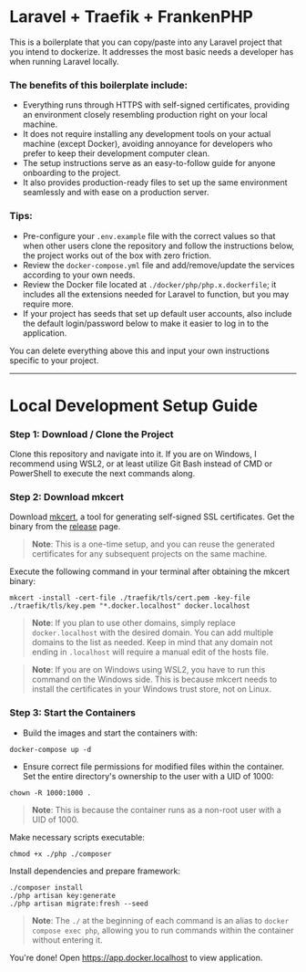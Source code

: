 # Laravel + Traefik + FrankenPHP

This is a boilerplate that you can copy/paste into any Laravel project that you intend to dockerize. 
It addresses the most basic needs a developer has when running Laravel locally.

### The benefits of this boilerplate include:

- Everything runs through HTTPS with self-signed certificates, providing an environment closely resembling production right on your local machine.
- It does not require installing any development tools on your actual machine (except Docker), avoiding annoyance for developers who prefer to keep their development computer clean.
- The setup instructions serve as an easy-to-follow guide for anyone onboarding to the project.
- It also provides production-ready files to set up the same environment seamlessly and with ease on a production server.

### Tips:

- Pre-configure your `.env.example` file with the correct values so that when other users clone the repository and follow the instructions below, the project works out of the box with zero friction.
- Review the `docker-compose.yml` file and add/remove/update the services according to your own needs.
- Review the Docker file located at `./docker/php/php.x.dockerfile`; it includes all the extensions needed for Laravel to function, but you may require more.
- If your project has seeds that set up default user accounts, also include the default login/password below to make it easier to log in to the application.

You can delete everything above this and input your own instructions specific to your project.

---

# Local Development Setup Guide

### Step 1: Download / Clone the Project

Clone this repository and navigate into it. If you are on Windows, I recommend using WSL2, or at least utilize Git Bash instead of CMD or PowerShell to execute the next commands along.

### Step 2: Download mkcert

Download [mkcert](https://github.com/FiloSottile/mkcert), a tool for generating self-signed SSL certificates. Get the binary from the [release](https://github.com/FiloSottile/mkcert/releases) page.

> **Note**: This is a one-time setup, and you can reuse the generated certificates for any subsequent projects on the same machine.

Execute the following command in your terminal after obtaining the mkcert binary:

```shell
mkcert -install -cert-file ./traefik/tls/cert.pem -key-file ./traefik/tls/key.pem "*.docker.localhost" docker.localhost
```
> **Note**: If you plan to use other domains, simply replace `docker.localhost` with the desired domain. You can add multiple domains to the list as needed. Keep in mind that any domain not ending in `.localhost` will require a manual edit of the hosts file.

> **Note**: If you are on Windows using WSL2, you have to run this command on the Windows side. This is because mkcert needs to install the certificates in your Windows trust store, not on Linux.

### Step 3: Start the Containers

- Build the images and start the containers with:

```shell
docker-compose up -d
```

- Ensure correct file permissions for modified files within the container. Set the entire directory's ownership to the user with a UID of 1000:

```shell
chown -R 1000:1000 .
```
> **Note**: This is because the container runs as a non-root user with a UID of 1000.

Make necessary scripts executable:

```shell
chmod +x ./php ./composer
```

Install dependencies and prepare framework:

```shell
./composer install
./php artisan key:generate
./php artisan migrate:fresh --seed
```

> **Note**: The `./` at the beginning of each command is an alias to `docker compose exec php`, allowing you to run commands within the container without entering it.

You're done! Open https://app.docker.localhost to view application.
